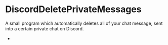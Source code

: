# DiscordDeletePrivateMessages
A small program which automatically deletes all of your chat message, sent into a certain private chat on Discord. 

-


